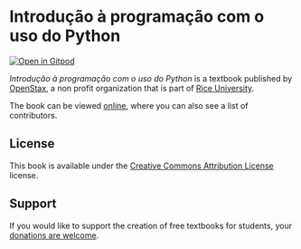# Introdução à programação com o uso do Python

[![Open in Gitpod](https://gitpod.io/button/open-in-gitpod.svg)](https://gitpod.io/from-referrer/)

_Introdução à programação com o uso do Python_ is a textbook published by [OpenStax](https://openstax.org/), a non profit organization that is part of [Rice University](https://www.rice.edu/).

The book can be viewed [online](https://github.com/cnx-user-books/cnxbook-introducao-a-programacao-com-o-uso-do-python/releases/latest), where you can also see a list of contributors.

## License
This book is available under the [Creative Commons Attribution License](./LICENSE) license.

## Support
If you would like to support the creation of free textbooks for students, your [donations are welcome](https://riceconnect.rice.edu/donation/support-openstax-banner).
